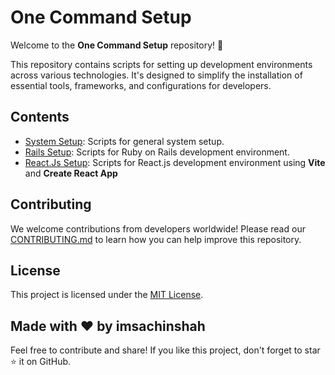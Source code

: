 # One Command Setup

Welcome to the **One Command Setup** repository! 🚀

This repository contains scripts for setting up development environments across various technologies. It's designed to simplify the installation of essential tools, frameworks, and configurations for developers.

## Contents

- [System Setup](./system-setup/): Scripts for general system setup.
- [Rails Setup](./rails-setup/): Scripts for Ruby on Rails development environment.
- [React.Js Setup](./react-setup/): Scripts for React.js development environment using **Vite** and **Create React App**

## Contributing

We welcome contributions from developers worldwide! Please read our [CONTRIBUTING.md](./CONTRIBUTING.md) to learn how you can help improve this repository.

## License

This project is licensed under the [MIT License](./LICENSE).

## Made with ❤️ by imsachinshah

Feel free to contribute and share! If you like this project, don't forget to star ⭐ it on GitHub.
